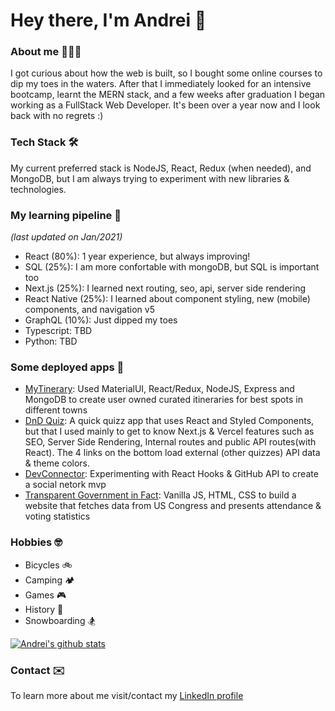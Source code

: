 # Hey there, I'm Andrei 👋 

### About me 👨🏻‍💻

I got curious about how the web is built, so I bought some online courses to dip my toes in the waters. After that I immediately looked for an intensive bootcamp, learnt the MERN stack, and a few weeks after graduation I began working as a FullStack Web Developer. It's been over a year now and I look back with no regrets :)

### Tech Stack 🛠
My current preferred stack is NodeJS, React, Redux (when needed), and MongoDB, but I am always trying to experiment with new libraries & technologies.

### My learning pipeline 🌱
*(last updated on Jan/2021)*
- React (80%): 1 year experience, but always improving!
- SQL (25%): I am more confortable with mongoDB, but SQL is important too
- Next.js (25%): I learned next routing, seo, api, server side rendering
- React Native (25%): I learned about component styling, new (mobile) components, and navigation v5
- GraphQL (10%): Just dipped my toes
- Typescript: TBD
- Python: TBD

### Some deployed apps 🚀
- [MyTinerary](https://mytinerary-ac.herokuapp.com/): Used MaterialUI, React/Redux, NodeJS, Express and MongoDB to create user owned curated itineraries for best spots in different towns
- [DnD Quiz](https://dnd-quiz.andrei-ce.vercel.app/): A quick quizz app that uses React and Styled Components, but that I used mainly to get to know Next.js & Vercel features such as SEO, Server Side Rendering, Internal routes and public API routes(with React). The 4 links on the bottom load external (other quizzes) API data & theme colors.
- [DevConnector](https://devconnector-ac.herokuapp.com/profile/5e74b94cdb8e42859be4567a): Experimenting with React Hooks & GitHub API to create a social netork mvp
- [Transparent Government in Fact](https://andrei-ce.github.io/TGiF/): Vanilla JS, HTML, CSS to build a website that fetches data from US Congress and presents attendance & voting statistics

### Hobbies 🤓
- Bicycles 🚲 
- Camping 🏕
- Games 🎮
- History 📖
- Snowboarding 🏂

[![Andrei's github stats](https://github-readme-stats.vercel.app/api?username=andrei-ce)](https://github.com/andrei-ce/github-readme-stats)

### Contact ✉️
To learn more about me visit/contact my [LinkedIn profile](https://www.linkedin.com/in/andreice/)
